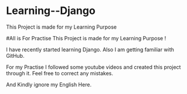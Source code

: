 # Learning--Django

This Project is made for my Learning Purpose 

#All is For Practise This Project is made for my Learning Purpose !

I have recently started learning Django. Also I am getting familiar with GitHub.

For my Practise I followed some youtube videos and created this project through it. Feel free to correct any mistakes.

And Kindly ignore my English Here.

